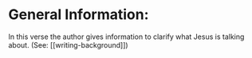 # General Information:

In this verse the author gives information to clarify what Jesus is talking about. (See: [[writing-background]])